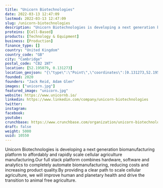 ```yaml
---
title: "Unicorn Biotechnologies"
date: 2022-03-13 12:47:09
lastmod: 2022-03-13 12:47:09
slug: /unicorn-biotechnologies
description: "Unicorn Biotechnologies is developing a next generation biomanufacturing platform to affordably and rapidly scale cellular agriculture manufacturing.Our full stack platform combines hardware, software and analytics to completely automate biomanufacturing, reducing costs and increasing product quality.By providing a clear path to scale cellular agriculture, we will improve human and planetary health and drive the transition to animal free agriculture."
proteins: [Cell-Based]
products: [Technology & Equipment]
business: [Production]
finance_type: []
country: "United Kingdom"
country_code: "GB"
city: "Cambridge"
postal_code: "CB2 1NT"
location: [52.195079, 0.131273]
location_geojson: "{\"type\":\"Point\",\"coordinates\":[0.131273,52.195079]}"
founded: 2020
founders: "Jack Reid, Adam Glen"
images: ["unicorn.jpg"]
featured_image: "unicorn.jpg"
website: https://www.unicornb.io/
linkedin: https://www.linkedin.com/company/unicorn-biotechnologies
twitter: 
instagram: 
facebook: 
youtube: 
crunchbase: https://www.crunchbase.com/organization/unicorn-biotechnologies
draft: false
weight: 5000
uuid: 10550
---
```

Unicorn Biotechnologies is developing a next generation biomanufacturing platform to affordably and rapidly scale cellular agriculture manufacturing.Our full stack platform combines hardware, software and analytics to completely automate biomanufacturing, reducing costs and increasing product quality.By providing a clear path to scale cellular agriculture, we will improve human and planetary health and drive the transition to animal free agriculture.
